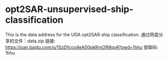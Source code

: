 # opt2SAR-unsupervised-ship-classification
This is the data address for the UDA opt2SAR ship classification.
通过网盘分享的文件：data.zip
链接: https://pan.baidu.com/s/1SzDfcco4eA00pkRmOfMqyA?pwd=1hhu 提取码: 1hhu
